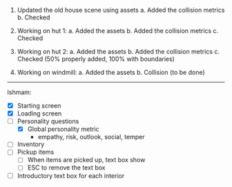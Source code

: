 1. Updated the old house scene using assets
    a. Added the collision metrics
    b. Checked

2. Working on hut 1:
    a. Added the assets
    b. Added the collision metrics
    c. Checked

3. Working on hut 2:
    a. Added the assets
    b. Added the collision metrics
    c. Checked (50% properly added, 100% with boundaries)

4. Working on windmill:
    a. Added the assets
    b. Collision (to be done)

-----------------

Ishmam:
- [x] Starting screen
- [x] Loading screen
- [ ] Personality questions
    - [x] Global personality metric
        - empathy, risk, outlook, social, temper

- [ ] Inventory
- [ ] Pickup items
    - [ ] When items are picked up, text box show
    - [ ] ESC to remove the text box
- [ ] Introductory text box for each interior
